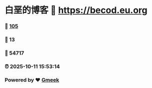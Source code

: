 # 白垩的博客 :link: https://becod.eu.org 
### :page_facing_up: [105](https://becod.eu.org/tag.html) 
### :speech_balloon: 13 
### :hibiscus: 54717 
### :alarm_clock: 2025-10-11 15:53:14 
### Powered by :heart: [Gmeek](https://github.com/Meekdai/Gmeek)

